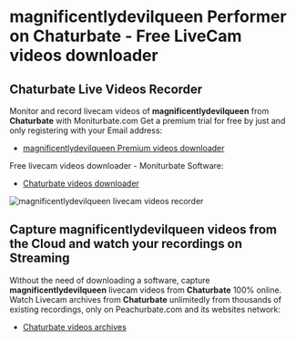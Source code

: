 # magnificentlydevilqueen Performer on Chaturbate - Free LiveCam videos downloader

## Chaturbate Live Videos Recorder

Monitor and record livecam videos of **magnificentlydevilqueen** from **Chaturbate** with Moniturbate.com
Get a premium trial for free by just and only registering with your Email address:
* [magnificentlydevilqueen Premium videos downloader](https://moniturbate.com/request-demo-licence-key.html)

Free livecam videos downloader - Moniturbate Software:
* [Chaturbate videos downloader](https://moniturbate.com/moniturbate-download-software.html)

![magnificentlydevilqueen livecam videos recorder](https://peachurnet.com/templates/moniturbate-software.png)


## Capture magnificentlydevilqueen videos from the Cloud and watch your recordings on Streaming

Without the need of downloading a software, capture **magnificentlydevilqueen** livecam videos from **Chaturbate** 100% online.
Watch Livecam archives from **Chaturbate** unlimitedly from thousands of existing recordings, only on Peachurbate.com and its websites network:
* [Chaturbate videos archives](https://peachurnet.com/)